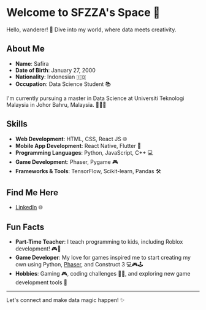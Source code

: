 # Welcome to SFZZA's Space 🚀

Hello, wanderer! 🌟 Dive into my world, where data meets creativity.

## About Me
- **Name**: Safira
- **Date of Birth**: January 27, 2000
- **Nationality**: Indonesian 🇮🇩
- **Occupation**: Data Science Student 📚

I'm currently pursuing a master in Data Science at Universiti Teknologi Malaysia in Johor Bahru, Malaysia. 🏫🇲🇾

## Skills
- **Web Development**: HTML, CSS, React JS 🌐
- **Mobile App Development**: React Native, Flutter 📱
- **Programming Languages**: Python, JavaScript, C++ 💻
- **Game Development**: Phaser, Pygame 🎮
- **Frameworks & Tools**: TensorFlow, Scikit-learn, Pandas 🛠️

## Find Me Here
- [LinkedIn](https://www.linkedin.com/in/safiranurulizza) 🌐

## Fun Facts
- **Part-Time Teacher**: I teach programming to kids, including Roblox development! 🎮👾
- **Game Developer**: My love for games inspired me to start creating my own using Python, [Phaser](https://github.com/sfzza/Alien-Stars), and Construct 3 💻🎮🕹️
- **Hobbies**: Gaming 🎮, coding challenges 👨‍💻, and exploring new game development tools 🚀

---

Let's connect and make data magic happen! ✨

